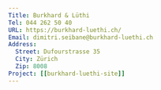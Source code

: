 ```yaml
---
Title: Burkhard & Lüthi
Tel: 044 262 50 40
URL: https://burkhard-luethi.ch/
Email: dimitri.seibane@burkhard-luethi.ch
Address:
  Street: Dufourstrasse 35
  City: Zürich
  Zip: 8008
Project: [[burkhard-luethi-site]]
---
```

